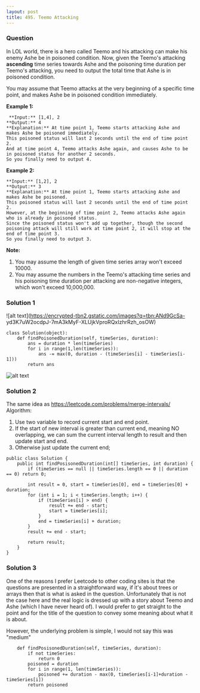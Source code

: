 ```yaml
---
layout: post
title: 495. Teemo Attacking
---
```

### Question
In LOL world, there is a hero called Teemo and his attacking can make his
enemy Ashe be in poisoned condition. Now, given the Teemo's attacking
**ascending** time series towards Ashe and the poisoning time duration per
Teemo's attacking, you need to output the total time that Ashe is in poisoned
condition.

You may assume that Teemo attacks at the very beginning of a specific time
point, and makes Ashe be in poisoned condition immediately.

 **Example 1:**

    
    
     **Input:** [1,4], 2
    **Output:** 4
    **Explanation:** At time point 1, Teemo starts attacking Ashe and makes Ashe be poisoned immediately. 
    This poisoned status will last 2 seconds until the end of time point 2. 
    And at time point 4, Teemo attacks Ashe again, and causes Ashe to be in poisoned status for another 2 seconds. 
    So you finally need to output 4.
    



**Example 2:**

    
    
    **Input:** [1,2], 2
    **Output:** 3
    **Explanation:** At time point 1, Teemo starts attacking Ashe and makes Ashe be poisoned. 
    This poisoned status will last 2 seconds until the end of time point 2. 
    However, at the beginning of time point 2, Teemo attacks Ashe again who is already in poisoned status. 
    Since the poisoned status won't add up together, though the second poisoning attack will still work at time point 2, it will stop at the end of time point 3. 
    So you finally need to output 3.
    



 **Note:**

  1. You may assume the length of given time series array won't exceed 10000.
  2. You may assume the numbers in the Teemo's attacking time series and his poisoning time duration per attacking are non-negative integers, which won't exceed 10,000,000.

### Solution 1
![alt text](https://encrypted-tbn2.gstatic.com/images?q=tbn:ANd9GcSa-
yd3K7uW2ocdpJ-7mA3kMyF-XLUjkVproRQxIzhrRzh_osOW)

    
    
    class Solution(object):
        def findPoisonedDuration(self, timeSeries, duration):
            ans = duration * len(timeSeries)
            for i in range(1,len(timeSeries)):
                ans -= max(0, duration - (timeSeries[i] - timeSeries[i-1]))
            return ans
    

![alt text](https://www.baronsteal.net/images/champion/loading/Ashe_4.jpg)


### Solution 2
The same idea as <https://leetcode.com/problems/merge-intervals/>  
Algorithm:

  1. Use two variable to record current start and end point.
  2. If the start of new interval is greater than current end, meaning NO overlapping, we can sum the current interval length to result and then update start and end.
  3. Otherwise just update the current end;

    
    
    public class Solution {
        public int findPosisonedDuration(int[] timeSeries, int duration) {
            if (timeSeries == null || timeSeries.length == 0 || duration == 0) return 0;
            
            int result = 0, start = timeSeries[0], end = timeSeries[0] + duration;
            for (int i = 1; i < timeSeries.length; i++) {
                if (timeSeries[i] > end) {
                    result += end - start;
                    start = timeSeries[i];
                }
                end = timeSeries[i] + duration;
            }
            result += end - start;
            
            return result;
        }
    }
    


### Solution 3
One of the reasons I prefer Leetcode to other coding sites is that the
questions are presented in a straightforward way, if it's about trees or
arrays then that is what is asked in the question. Unfortunately that is not
the case here and the real logic is dressed up with a story about Teemo and
Ashe (which I have never heard of). I would prefer to get straight to the
point and for the title of the question to convey some meaning about what it
is about.

However, the underlying problem is simple, I would not say this was "medium"

    
    
        def findPosisonedDuration(self, timeSeries, duration):
            if not timeSeries:
                return 0
            poisoned = duration
            for i in range(1, len(timeSeries)):
                poisoned += duration - max(0, timeSeries[i-1]+duration - timeSeries[i])
            return poisoned



